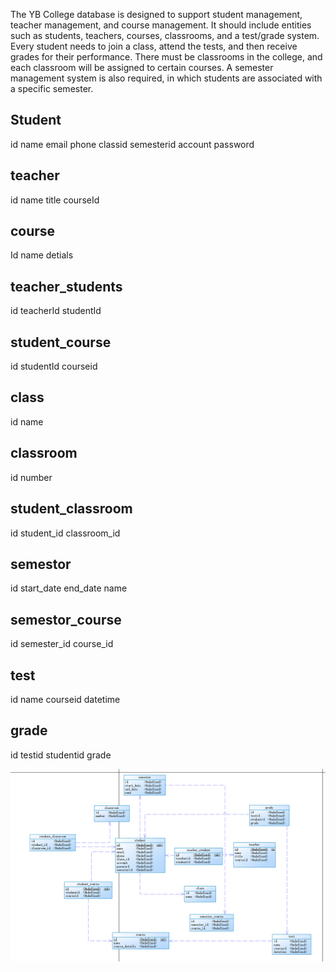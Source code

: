 The YB College database is designed to support student management, teacher management, and course management.
It should include entities such as students, teachers, courses, classrooms, and a test/grade system.
Every student needs to join a class, attend the tests, and then receive grades for their performance.
There must be classrooms in the college, and each classroom will be assigned to certain courses.
A semester management system is also required, in which students are associated with a specific semester.

## Student

id
name
email
phone
classid
semesterid
account
password

## teacher

id
name
title
courseId

## course

Id
name
detials

## teacher_students

id
teacherId
studentId

## student_course

id
studentId
courseid

## class

id
name

## classroom

id
number

## student_classroom

id
student_id
classroom_id

## semestor

id
start_date
end_date
name

## semestor_course

id
semester_id
course_id

## test

id
name
courseid
datetime

## grade

id
testid
studentid
grade

![alt text](image.png)
